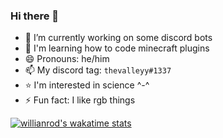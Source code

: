 ### Hi there 👋

- 🔭 I’m currently working on some discord bots
- 🌱 I'm learning how to code minecraft plugins
- 😄 Pronouns: he/him
- 📫 My discord tag: `thevalleyy#1337`
- ⭐ I'm interested in science ^-^
- ⚡ Fun fact: I like rgb things

[![willianrod's wakatime stats](https://github-readme-stats.vercel.app/api/wakatime?username=thevalleyy)](https://github.com/anuraghazra/github-readme-stats)
